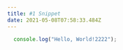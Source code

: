 ```yaml
---
title: #1 Snippet
date: 2021-05-08T07:58:33.484Z
---
```


```javascript
  console.log("Hello, World!2222");
```
